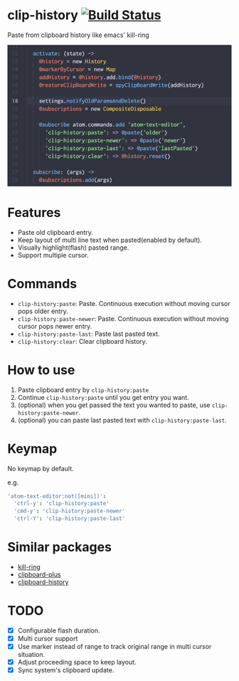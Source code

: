 # clip-history [![Build Status](https://travis-ci.org/t9md/atom-clip-history.svg)](https://travis-ci.org/t9md/atom-clip-history)

Paste from clipboard history like emacs' kill-ring

![gif](https://raw.githubusercontent.com/t9md/t9md/021f6b3e37b4296d3464d66e54a02bc2907a79f0/img/atom-clip-history.gif)

# Features

* Paste old clipboard entry.
* Keep layout of multi line text when pasted(enabled by default).
* Visually highlight(flash) pasted range.
* Support multiple cursor.

# Commands

* `clip-history:paste`: Paste. Continuous execution without moving cursor pops older entry.
* `clip-history:paste-newer`: Paste. Continuous execution without moving cursor pops newer entry.
* `clip-history:paste-last`: Paste last pasted text.
* `clip-history:clear`: Clear clipboard history.

# How to use

1. Paste clipboard entry by `clip-history:paste`
2. Continue `clip-history:paste` until you get entry you want.
3. (optional) when you get passed the text you wanted to paste, use `clip-history:paste-newer`.
4. (optional) you can paste last pasted text with `clip-history:paste-last`.

# Keymap
No keymap by default.

e.g.

```coffeescript
'atom-text-editor:not([mini])':
  'ctrl-y': 'clip-history:paste'
  'cmd-y': 'clip-history:paste-newer'
  'ctrl-Y': 'clip-history:paste-last'
```

# Similar packages
* [kill-ring](https://atom.io/packages/kill-ring)
* [clipboard-plus](https://atom.io/packages/clipboard-plus)
* [clipboard-history](https://atom.io/packages/clipboard-history)

# TODO

* [x] Configurable flash duration.
* [x] Multi cursor support
* [x] Use marker instead of range to track original range in multi cursor situation.
* [x] Adjust proceeding space to keep layout.
* [x] Sync system's clipboard update.
